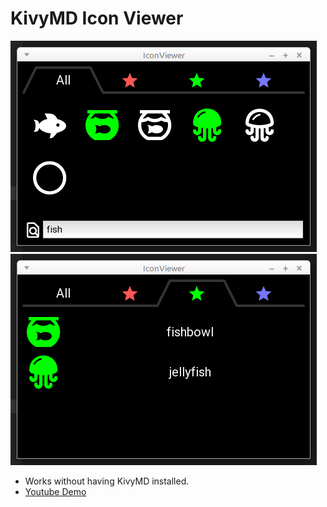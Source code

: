 # KivyMD Icon Viewer

![](screenshot/0001.png)
![](screenshot/0002.png)

- Works without having KivyMD installed.
- [Youtube Demo](https://youtu.be/h_ARi0fqnLw)
